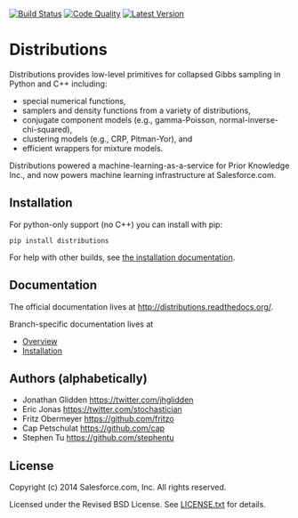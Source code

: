 [![Build Status](https://travis-ci.org/datamicroscopes/distributions.svg?branch=master)](https://travis-ci.org/datamicroscopes/distributions)
[![Code Quality](http://img.shields.io/scrutinizer/g/datamicroscopes/distributions.svg)](https://scrutinizer-ci.com/g/datamicroscopes/distributions/code-structure/master/hot-spots)
[![Latest Version](https://badge.fury.io/py/distributions.svg)](https://pypi.python.org/pypi/distributions)

# Distributions

Distributions provides low-level primitives for
collapsed Gibbs sampling in Python and C++ including:

* special numerical functions,
* samplers and density functions from a variety of distributions,
* conjugate component models (e.g., gamma-Poisson, normal-inverse-chi-squared),
* clustering models (e.g., CRP, Pitman-Yor), and
* efficient wrappers for mixture models.

Distributions powered a machine-learning-as-a-service for Prior Knowledge Inc.,
and now powers machine learning infrastructure at Salesforce.com.


## Installation

For python-only support (no C++) you can install with pip:

    pip install distributions

For help with other builds, see
[the installation documentation](http://distributions.readthedocs.org/en/latest/installation.html).


## Documentation

The official documentation lives at http://distributions.readthedocs.org/.

Branch-specific documentation lives at

* [Overview](/doc/overview.rst)
* [Installation](/doc/installation.rst)


## Authors (alphabetically)

* Jonathan Glidden <https://twitter.com/jhglidden>
* Eric Jonas <https://twitter.com/stochastician>
* Fritz Obermeyer <https://github.com/fritzo>
* Cap Petschulat <https://github.com/cap>
* Stephen Tu <https://github.com/stephentu>

## License

Copyright (c) 2014 Salesforce.com, Inc. All rights reserved.

Licensed under the Revised BSD License. See [LICENSE.txt](LICENSE.txt)
for details.
